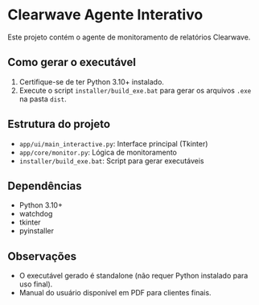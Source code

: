 # Clearwave Agente Interativo

Este projeto contém o agente de monitoramento de relatórios Clearwave.

## Como gerar o executável

1. Certifique-se de ter Python 3.10+ instalado.
2. Execute o script `installer/build_exe.bat` para gerar os arquivos `.exe` na
   pasta `dist`.

## Estrutura do projeto

- `app/ui/main_interactive.py`: Interface principal (Tkinter)
- `app/core/monitor.py`: Lógica de monitoramento
- `installer/build_exe.bat`: Script para gerar executáveis

## Dependências

- Python 3.10+
- watchdog
- tkinter
- pyinstaller

## Observações

- O executável gerado é standalone (não requer Python instalado para uso final).
- Manual do usuário disponível em PDF para clientes finais.